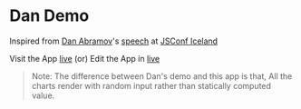 # Dan Demo

Inspired from [Dan Abramov](https://github.com/gaearon)'s [speech](https://www.youtube.com/watch?v=nLF0n9SACd4) at [JSConf Iceland](https://www.youtube.com/channel/UCzoVCacndDCfGDf41P-z0iA)

Visit the App [live](https://suryaelavazhagan.github.io/dan-demo/) (or) Edit the App in [live](https://codesandbox.io/s/github/SuryaElavazhagan/dan-demo)

> Note: The difference between Dan's demo and this app is that, All the charts render with random input rather than statically computed value.
